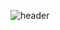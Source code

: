 
![header](https://capsule-render.vercel.app/api?type=Waving&color=auto&height=300&section=header&text=yourim%20Bae&animation=fadeIn&fontSize=90)
